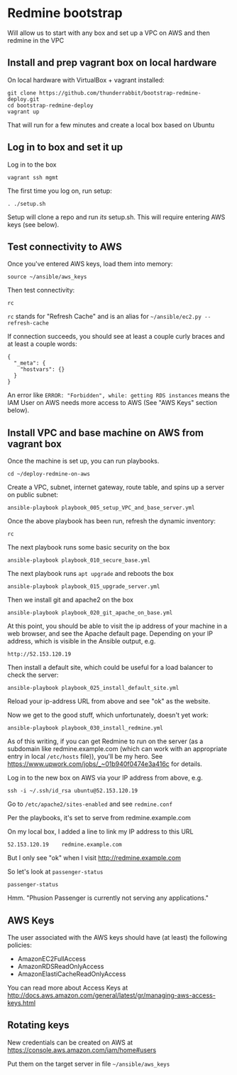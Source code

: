 # Redmine bootstrap

Will allow us to start with any box and set up a VPC on AWS and then redmine in the VPC

## Install and prep vagrant box on local hardware

On local hardware with VirtualBox + vagrant installed:

    git clone https://github.com/thunderrabbit/bootstrap-redmine-deploy.git
    cd bootstrap-redmine-deploy
    vagrant up

That will run for a few minutes and create a local box based on Ubuntu

## Log in to box and set it up

Log in to the box

    vagrant ssh mgmt

The first time you log on, run setup:

    . ./setup.sh

Setup will clone a repo and run *its* setup.sh.  This will require entering AWS keys (see below).

## Test connectivity to AWS

Once you've entered AWS keys, load them into memory:

    source ~/ansible/aws_keys

Then test connectivity:

    rc

`rc` stands for "Refresh Cache" and is an alias for `~/ansible/ec2.py --refresh-cache`

If connection succeeds, you should see at least a couple curly braces and at least a couple words:

	{
	  "_meta": {
	    "hostvars": {}
	  }
	}

An error like `ERROR: "Forbidden", while: getting RDS instances` means the IAM User on AWS needs more access to AWS (See "AWS Keys" section below).

## Install VPC and base machine on AWS from vagrant box

Once the machine is set up, you can run playbooks.

    cd ~/deploy-redmine-on-aws

Create a VPC, subnet, internet gateway, route table, and spins up a server on public subnet:

    ansible-playbook playbook_005_setup_VPC_and_base_server.yml

Once the above playbook has been run, refresh the dynamic inventory:

    rc

The next playbook runs some basic security on the box

    ansible-playbook playbook_010_secure_base.yml

The next playbook runs `apt upgrade` and reboots the box

    ansible-playbook playbook_015_upgrade_server.yml

Then we install git and apache2 on the box

    ansible-playbook playbook_020_git_apache_on_base.yml

At this point, you should be able to visit the ip address of your machine in a web browser, and see the Apache default page.  Depending on your IP address, which is visible in the Ansible output, e.g.

    http://52.153.120.19

Then install a default site, which could be useful for a load balancer to check the server:

    ansible-playbook playbook_025_install_default_site.yml

Reload your ip-address URL from above and see "ok" as the website.

Now we get to the good stuff, which unfortunately, doesn't yet work:

    ansible-playbook playbook_030_install_redmine.yml

As of this writing, if you can get Redmine to run on the server (as a subdomain like redmine.example.com (which can work with an appropriate entry in local `/etc/hosts` file)), you'll be my hero.  See https://www.upwork.com/jobs/_~01b940f0474e3a416c for details.

Log in to the new box on AWS via your IP address from above, e.g.

    ssh -i ~/.ssh/id_rsa ubuntu@52.153.120.19

Go to `/etc/apache2/sites-enabled` and see `redmine.conf`

Per the playbooks, it's set to serve from redmine.example.com

On my local box, I added a line to link my IP address to this URL

    52.153.120.19    redmine.example.com

But I only see "ok" when I visit http://redmine.example.com

So let's look at `passenger-status`

    passenger-status

Hmm.  "Phusion Passenger is currently not serving any applications."


## AWS Keys

The user associated with the AWS keys should have (at least) the following policies:

* AmazonEC2FullAccess
* AmazonRDSReadOnlyAccess
* AmazonElastiCacheReadOnlyAccess

You can read more about Access Keys at
http://docs.aws.amazon.com/general/latest/gr/managing-aws-access-keys.html

## Rotating keys

New credentials can be created on AWS
at https://console.aws.amazon.com/iam/home#users

Put them on the target server in file `~/ansible/aws_keys`
